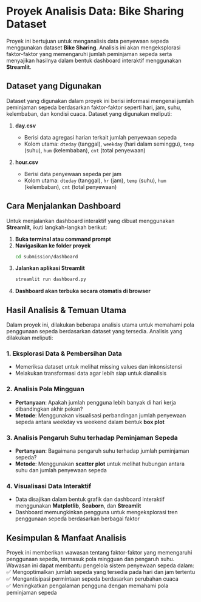 # Proyek Analisis Data: **Bike Sharing Dataset**  
Proyek ini bertujuan untuk menganalisis data penyewaan sepeda menggunakan dataset **Bike Sharing**. Analisis ini akan mengeksplorasi faktor-faktor yang memengaruhi jumlah peminjaman sepeda serta menyajikan hasilnya dalam bentuk dashboard interaktif menggunakan **Streamlit**.  

## **Dataset yang Digunakan**  
Dataset yang digunakan dalam proyek ini berisi informasi mengenai jumlah peminjaman sepeda berdasarkan faktor-faktor seperti hari, jam, suhu, kelembaban, dan kondisi cuaca. Dataset yang digunakan meliputi:  

1. **day.csv**  
   - Berisi data agregasi harian terkait jumlah penyewaan sepeda  
   - Kolom utama: `dteday` (tanggal), `weekday` (hari dalam seminggu), `temp` (suhu), `hum` (kelembaban), `cnt` (total penyewaan)  

2. **hour.csv**  
   - Berisi data penyewaan sepeda per jam  
   - Kolom utama: `dteday` (tanggal), `hr` (jam), `temp` (suhu), `hum` (kelembaban), `cnt` (total penyewaan)  

## **Cara Menjalankan Dashboard**  
Untuk menjalankan dashboard interaktif yang dibuat menggunakan **Streamlit**, ikuti langkah-langkah berikut:  

1. **Buka terminal atau command prompt**  
2. **Navigasikan ke folder proyek**  
   ```bash
   cd submission/dashboard
   ```
3. **Jalankan aplikasi Streamlit**  
   ```bash
   streamlit run dashboard.py
   ```
4. **Dashboard akan terbuka secara otomatis di browser**  

## **Hasil Analisis & Temuan Utama**  
Dalam proyek ini, dilakukan beberapa analisis utama untuk memahami pola penggunaan sepeda berdasarkan dataset yang tersedia. Analisis yang dilakukan meliputi:  

### **1. Eksplorasi Data & Pembersihan Data**  
   - Memeriksa dataset untuk melihat missing values dan inkonsistensi  
   - Melakukan transformasi data agar lebih siap untuk dianalisis  

### **2. Analisis Pola Mingguan**  
   - **Pertanyaan**: Apakah jumlah pengguna lebih banyak di hari kerja dibandingkan akhir pekan?  
   - **Metode**: Menggunakan visualisasi perbandingan jumlah penyewaan sepeda antara weekday vs weekend dalam bentuk **box plot**  

### **3. Analisis Pengaruh Suhu terhadap Peminjaman Sepeda**  
   - **Pertanyaan**: Bagaimana pengaruh suhu terhadap jumlah peminjaman sepeda?  
   - **Metode**: Menggunakan **scatter plot** untuk melihat hubungan antara suhu dan jumlah penyewaan sepeda

### **4. Visualisasi Data Interaktif**  
   - Data disajikan dalam bentuk grafik dan dashboard interaktif menggunakan **Matplotlib**, **Seaborn**, dan **Streamlit**  
   - Dashboard memungkinkan pengguna untuk mengeksplorasi tren penggunaan sepeda berdasarkan berbagai faktor  

## **Kesimpulan & Manfaat Analisis**  
Proyek ini memberikan wawasan tentang faktor-faktor yang memengaruhi penggunaan sepeda, termasuk pola mingguan dan pengaruh suhu. Wawasan ini dapat membantu pengelola sistem penyewaan sepeda dalam:  
✅ Mengoptimalkan jumlah sepeda yang tersedia pada hari dan jam tertentu  
✅ Mengantisipasi permintaan sepeda berdasarkan perubahan cuaca  
✅ Meningkatkan pengalaman pengguna dengan memahami pola peminjaman sepeda  
